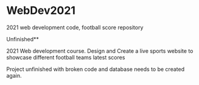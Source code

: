 # WebDev2021
2021 web development code, football score repository 


Unfinished** 

2021 Web development course. Design and Create a live sports website to showcase different football teams latest scores

Project unfinished with broken code and database needs to be created again.
